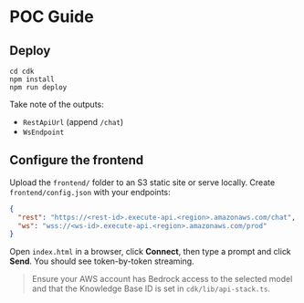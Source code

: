 # POC Guide

## Deploy

```
cd cdk
npm install
npm run deploy
```

Take note of the outputs:

- `RestApiUrl` (append `/chat`)
- `WsEndpoint`

## Configure the frontend

Upload the `frontend/` folder to an S3 static site or serve locally. Create `frontend/config.json` with your endpoints:

```json
{
  "rest": "https://<rest-id>.execute-api.<region>.amazonaws.com/chat",
  "ws": "wss://<ws-id>.execute-api.<region>.amazonaws.com/prod"
}
```

Open `index.html` in a browser, click **Connect**, then type a prompt and click **Send**.
You should see token-by-token streaming.

> Ensure your AWS account has Bedrock access to the selected model and that the Knowledge Base ID is set in `cdk/lib/api-stack.ts`.
